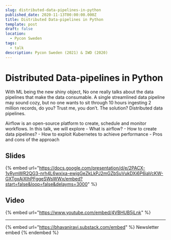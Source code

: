 ```yaml
---
slug: distributed-data-pipelines-in-python
published_date: 2020-11-13T00:00:00.000Z
title: Distributed Data-pipelines in Python
template: post
draft: false
location:
  - Pycon Sweden
tags:
  - talk
description: Pycon Sweden (2021) & IWD (2020)
---
```


# Distributed Data-pipelines in Python

With ML being the new shiny object, No one really talks about the data pipelines that make the data consumable. A single streamlined data pipeline may sound cozy, but no one wants to sit through 10 hours ingesting 2 million records, do you? Trust me, you don’t. The solution? Distributed data pipelines.

Airflow is an open-source platform to create, schedule and monitor workflows. In this talk, we will explore - What is airflow? - How to create data pipelines? - How to exploit Kubernetes to achieve performance - Pros and cons of the approach

## Slides

{% embed url="https://docs.google.com/presentation/d/e/2PACX-1vRymWR2QG3-nrh4L6wxixa-ewjgGeZkLkPJ2mGZbSuVukDXi6P6iaVcKW-GXTgxAiXIhPFggeSWsWWx/embed?start=false&loop=false&delayms=3000" %}

## Video

{% embed url="https://www.youtube.com/embed/4VBHUB5jLnk" %}

***

{% embed url="https://bhavaniravi.substack.com/embed" %}
Newsletter embed
{% endembed %}
